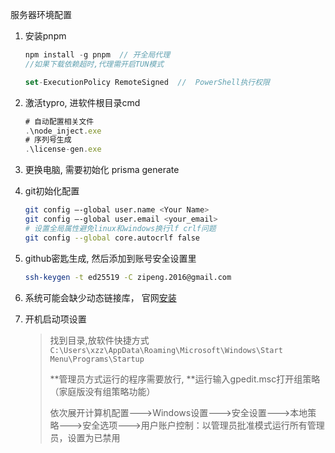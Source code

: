 服务器环境配置

1. 安装pnpm

   ```js
   npm install -g pnpm  // 开全局代理   
   //如果下载依赖超时,代理需开启TUN模式
   
   set-ExecutionPolicy RemoteSigned  //  PowerShell执行权限
   ```

2. 激活typro, 进软件根目录cmd

   ```js
   # 自动配置相关文件
   .\node_inject.exe
   # 序列号生成
   .\license-gen.exe
   ```

3. 更换电脑, 需要初始化 prisma generate

4. git初始化配置

   ```bash
   git config –-global user.name <Your Name>
   git config –-global user.email <your_email>
   # 设置全局属性避免linux和windows换行lf crlf问题
   git config --global core.autocrlf false
   ```

5. github密匙生成, 然后添加到账号安全设置里

   ```bash
   ssh-keygen -t ed25519 -C zipeng.2016@gmail.com
   ```

6. 系统可能会缺少动态链接库， 官网[安装](https://learn.microsoft.com/en-us/cpp/windows/latest-supported-vc-redist?view=msvc-170#visual-studio-2015-2017-2019-and-2022)

7. 开机启动项设置

   > 找到目录,放软件快捷方式 `C:\Users\xzz\AppData\Roaming\Microsoft\Windows\Start Menu\Programs\Startup`
   >
   > **管理员方式运行的程序需要放行, **运行输入gpedit.msc打开组策略（家庭版没有组策略功能）
   >
   > 依次展开计算机配置--->Windows设置--->安全设置--->本地策略--->安全选项--->用户账户控制：以管理员批准模式运行所有管理员，设置为已禁用



